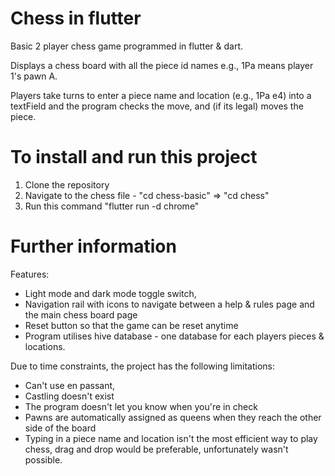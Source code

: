 # Chess in flutter

Basic 2 player chess game programmed in flutter & dart.

Displays a chess board with all the piece id names e.g., 1Pa means player 1's pawn A.

Players take turns to enter a piece name and location (e.g., 1Pa e4) into a textField and the program checks the move, and (if its legal) moves the piece. 

# To install and run this project
1. Clone the repository
2. Navigate to the chess file - "cd chess-basic" => "cd chess"
3. Run this command "flutter run -d chrome"

# Further information

Features: 

  - Light mode and dark mode toggle switch,
  - Navigation rail with icons to navigate between a help & rules page and the main chess board page
  - Reset button so that the game can be reset anytime
  - Program utilises hive database - one database for each players pieces & locations.


Due to time constraints, the project has the following limitations:

  - Can't use en passant,
  - Castling doesn't exist
  - The program doesn't let you know when you're in check
  - Pawns are automatically assigned as queens when they reach the other side of the board
  - Typing in a piece name and location isn't the most efficient way to play chess, drag and drop would be preferable, unfortunately wasn't possible.
